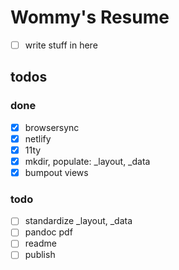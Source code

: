 # Wommy's Resume
- [ ] write stuff in here

## todos
### done
- [x] browsersync
- [x] netlify
- [x] 11ty
- [x] mkdir, populate: _layout, _data
- [x] bumpout views

### todo
- [ ] standardize _layout, _data
- [ ] pandoc pdf
- [ ] readme
- [ ] publish
